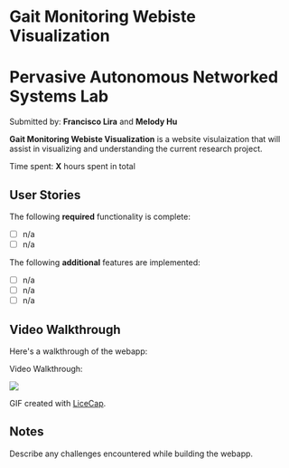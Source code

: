 # Gait Monitoring Webiste Visualization
# Pervasive Autonomous Networked Systems Lab
Submitted by: **Francisco Lira** and **Melody Hu**

**Gait Monitoring Webiste Visualization** is a website visulaization that will assist in visualizing and understanding the current research project. 


Time spent: **X** hours spent in total

## User Stories

The following **required** functionality is complete:

* [ ] n/a
* [ ] n/a

The following **additional** features are implemented:

- [ ] n/a
- [ ] n/a
- [ ] n/a

## Video Walkthrough

Here's a walkthrough of the webapp:

Video Walkthrough:

![](Link)

GIF created with [LiceCap](http://www.cockos.com/licecap/).

## Notes

Describe any challenges encountered while building the webapp.

